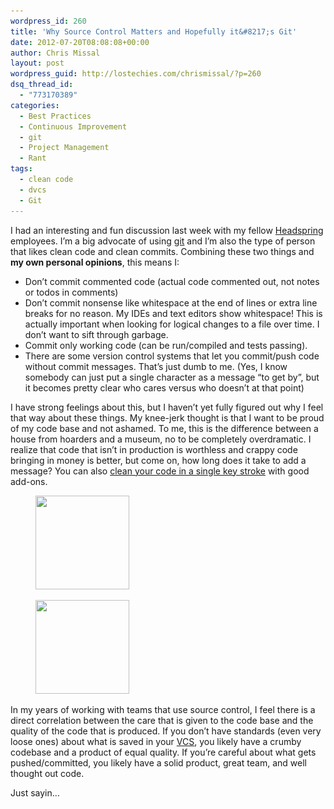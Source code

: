 ```yaml
---
wordpress_id: 260
title: 'Why Source Control Matters and Hopefully it&#8217;s Git'
date: 2012-07-20T08:08:08+00:00
author: Chris Missal
layout: post
wordpress_guid: http://lostechies.com/chrismissal/?p=260
dsq_thread_id:
  - "773170389"
categories:
  - Best Practices
  - Continuous Improvement
  - git
  - Project Management
  - Rant
tags:
  - clean code
  - dvcs
  - Git
---
```

I had an interesting and fun discussion last week with my fellow [Headspring](http://www.headspring.com) employees. I&#8217;m a big advocate of using [git](https://lostechies.com/chrismissal/category/git/) and I&#8217;m also the type of person that likes clean code and clean commits. Combining these two things and **my own personal opinions**, this means I:

  * Don&#8217;t commit commented code (actual code commented out, not notes or todos in comments)
  * Don&#8217;t commit nonsense like whitespace at the end of lines or extra line breaks for no reason. My IDEs and text editors show whitespace! This is actually important when looking for logical changes to a file over time. I don&#8217;t want to sift through garbage.
  * Commit only working code (can be run/compiled and tests passing).
  * There are some version control systems that let you commit/push code without commit messages. That&#8217;s just dumb to me. (Yes, I know somebody can just put a single character as a message &#8220;to get by&#8221;, but it becomes pretty clear who cares versus who doesn&#8217;t at that point)

I have strong feelings about this, but I haven&#8217;t yet fully figured out why I feel that way about these things. My knee-jerk thought is that I want to be proud of my code base and not ashamed. To me, this is the difference between a house from hoarders and a museum, no to be completely overdramatic. I realize that code that isn&#8217;t in production is worthless and crappy code bringing in money is better, but come on, how long does it take to add a message? You can also [clean your code in a single key stroke](http://www.jetbrains.com/resharper/features/code_formatting.html) with good add-ons.

<div id='gallery-1' class='gallery galleryid-260 gallery-columns-2 gallery-size-thumbnail'>
  <figure class='gallery-item'> 
  
  <div class='gallery-icon landscape'>
    <a href='/content/chrismissal/uploads/2012/07/museum.jpg'><img width="150" height="150" src="/content/chrismissal/uploads/2012/07/museum-150x150.jpg" class="attachment-thumbnail size-thumbnail" alt="" srcset="/content/chrismissal/uploads/2012/07/museum-150x150.jpg 150w, /content/chrismissal/uploads/2012/07/museum-100x100.jpg 100w" sizes="100vw" /></a>
  </div></figure><figure class='gallery-item'> 
  
  <div class='gallery-icon landscape'>
    <a href='/content/chrismissal/uploads/2012/07/hoarders.jpg'><img width="150" height="150" src="/content/chrismissal/uploads/2012/07/hoarders-150x150.jpg" class="attachment-thumbnail size-thumbnail" alt="" srcset="/content/chrismissal/uploads/2012/07/hoarders-150x150.jpg 150w, /content/chrismissal/uploads/2012/07/hoarders-100x100.jpg 100w" sizes="100vw" /></a>
  </div></figure>
</div>

In my years of working with teams that use source control, I feel there is a direct correlation between the care that is given to the code base and the quality of the code that is produced. If you don&#8217;t have standards (even very loose ones) about what is saved in your [VCS](http://en.wikipedia.org/wiki/Revision_control), you likely have a crumby codebase and a product of equal quality. If you&#8217;re careful about what gets pushed/committed, you likely have a solid product, great team, and well thought out code.

Just sayin&#8230;